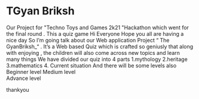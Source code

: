 # TGyan Briksh
 Our Project for "Techno Toys and Games 2k21 "Hackathon which went for the final round . This a quiz game
 Hi Everyone
Hope you all are having a nice day
So I’m going talk about our Web application Project “ The GyanBriksh_“ .
 It’s a Web based Quiz which is crafted so geniusly that along with enjoying , the children will also come across new topics and learn  many things
We have divided our quiz into 4 parts
1.mythology
2.heritage 
3.mathematics 
4. Current situation
And there will be some levels also
Beginner level 
Medium level  
Advance level 

thankyou

